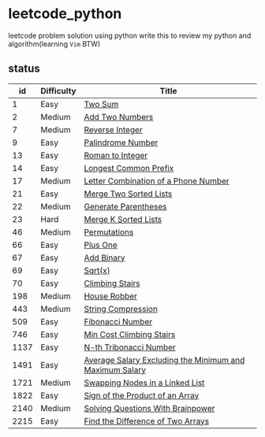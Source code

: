 # leetcode_python
leetcode problem solution using python
write this to review my python and algorithm(learning `Vim` BTW)
## status
id   | Difficulty | Title
--- | ---------- | ---------------------------------------------------
1   | Easy       | [Two Sum](easy/1.twoSum.py)
2   | Medium     | [Add Two Numbers](medium/2.AddTwoNumber.py)
7   | Medium     | [Reverse Integer](medium/7.ReverseInteger.py)
9   | Easy       | [Palindrome Number](easy/9.PalindromeNumber.py)
13  | Easy       | [Roman to Integer](easy/13.RomanToInteger.py)
14  | Easy       | [Longest Common Prefix](easy/14.LongestCommonPrefix.py)
17  | Medium     | [Letter Combination of a Phone Number](medium/17.LetterCombinationsOfaPhoneNumber.py) |
21  | Easy       | [Merge Two Sorted Lists](easy/21.MergeTwoSortedLists.py)
22   | Medium    | [Generate Parentheses](medium/22.GenerateParentheses.py)
23  | Hard       | [Merge K Sorted Lists](hard/23.MergeKSortedList.py)
46  | Medium     | [Permutations](medium/46.Permutations.py)
66  | Easy       | [Plus One](easy/66.PlusOne.py)
67  | Easy       | [Add Binary](easy/67.AddBinary.py)
69  | Easy       | [Sqrt(x)](easy/69.Sqrt-x.py)
70   | Easy      | [Climbing Stairs](easy/70.ClimbingStairs.py)
198  | Medium    | [House Robber](medium/198.HouseRobber.py)
443  | Medium    | [String Compression](medium/443.StringCompression.py) 
509  | Easy      | [Fibonacci Number](easy/509.FibonacciNumber.py)
746  | Easy      | [Min Cost Climbing Stairs](easy/746.MinCostClimbingStairs.py)
1137 | Easy      | [N-th Tribonacci Number](easy/1137.NthTribonacciNumber.py)
1491 | Easy      | [Average Salary Excluding the Minimum and Maximum Salary](easy/1491.AverageSalaryExcludingtheMinimumandMaximumSalary.py)
1721 | Medium    | [Swapping Nodes in a Linked List](medium/1721.SwappingNodesInALinkedList.py)
1822 | Easy      | [Sign of the Product of an Array](easy/1822.SignOfTheProductOfAnArray.py)
2140 | Medium    | [Solving Questions With Brainpower](medium/2140.SolvingQuestionsWithBrainPower.py)
2215 | Easy      | [Find the Difference of Two Arrays](easy/2215.FindTheDifferenceOfTwoArrays.py)
